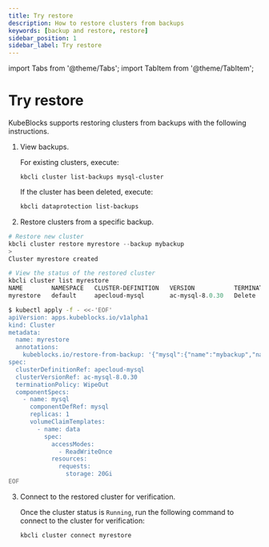 ```yaml
---
title: Try restore
description: How to restore clusters from backups
keywords: [backup and restore, restore]
sidebar_position: 1
sidebar_label: Try restore
---
```


import Tabs from '@theme/Tabs';
import TabItem from '@theme/TabItem';

# Try restore

KubeBlocks supports restoring clusters from backups with the following instructions.

1. View backups.
   
   For existing clusters, execute:

   ```shell
   kbcli cluster list-backups mysql-cluster
   ```

   If the cluster has been deleted, execute:

   ```bash
   kbcli dataprotection list-backups
   ```

1. Restore clusters from a specific backup.

<Tabs>

<TabItem value="kbcli" label="kbcli" default>

```powershell
# Restore new cluster
kbcli cluster restore myrestore --backup mybackup
>
Cluster myrestore created

# View the status of the restored cluster
kbcli cluster list myrestore
NAME        NAMESPACE   CLUSTER-DEFINITION   VERSION           TERMINATION-POLICY   STATUS    CREATED-TIME
myrestore   default     apecloud-mysql       ac-mysql-8.0.30   Delete               Running   Oct 30,2023 16:26 UTC+0800
```

</TabItem>

<TabItem value="kubectl" label="kubectl">

```bash
$ kubectl apply -f - <<-'EOF'
apiVersion: apps.kubeblocks.io/v1alpha1
kind: Cluster
metadata:
  name: myrestore
  annotations:
    kubeblocks.io/restore-from-backup: '{"mysql":{"name":"mybackup","namespace":"default"}}'
spec:
  clusterDefinitionRef: apecloud-mysql
  clusterVersionRef: ac-mysql-8.0.30
  terminationPolicy: WipeOut
  componentSpecs:
    - name: mysql
      componentDefRef: mysql
      replicas: 1
      volumeClaimTemplates:
        - name: data
          spec:
            accessModes:
              - ReadWriteOnce
            resources:
              requests:
                storage: 20Gi
EOF
```

</TabItem>

</Tabs>

3. Connect to the restored cluster for verification.

    Once the cluster status is `Running`, run the following command to connect to the cluster for verification:

    ```bash
    kbcli cluster connect myrestore
    ```
